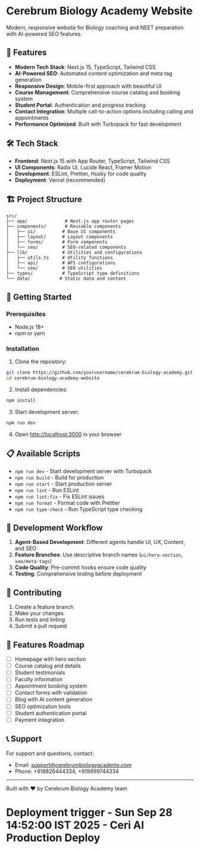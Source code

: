 # Cerebrum Biology Academy Website

Modern, responsive website for Biology coaching and NEET preparation with AI-powered SEO features.

## 🚀 Features

- **Modern Tech Stack**: Next.js 15, TypeScript, Tailwind CSS
- **AI-Powered SEO**: Automated content optimization and meta tag generation
- **Responsive Design**: Mobile-first approach with beautiful UI
- **Course Management**: Comprehensive course catalog and booking system
- **Student Portal**: Authentication and progress tracking
- **Contact Integration**: Multiple call-to-action options including calling and appointments
- **Performance Optimized**: Built with Turbopack for fast development

## 🛠️ Tech Stack

- **Frontend**: Next.js 15 with App Router, TypeScript, Tailwind CSS
- **UI Components**: Radix UI, Lucide React, Framer Motion
- **Development**: ESLint, Prettier, Husky for code quality
- **Deployment**: Vercel (recommended)

## 🏗️ Project Structure

```
src/
├── app/              # Next.js app router pages
├── components/       # Reusable components
│   ├── ui/          # Base UI components
│   ├── layout/      # Layout components
│   ├── forms/       # Form components
│   └── seo/         # SEO-related components
├── lib/             # Utilities and configurations
│   ├── utils.ts     # Utility functions
│   ├── api/         # API configurations
│   └── seo/         # SEO utilities
├── types/           # TypeScript type definitions
└── data/           # Static data and content
```

## 🚀 Getting Started

### Prerequisites

- Node.js 18+
- npm or yarn

### Installation

1. Clone the repository:

```bash
git clone https://github.com/yourusername/cerebrum-biology-academy.git
cd cerebrum-biology-academy-website
```

2. Install dependencies:

```bash
npm install
```

3. Start development server:

```bash
npm run dev
```

4. Open [http://localhost:3000](http://localhost:3000) in your browser

## 📋 Available Scripts

- `npm run dev` - Start development server with Turbopack
- `npm run build` - Build for production
- `npm run start` - Start production server
- `npm run lint` - Run ESLint
- `npm run lint:fix` - Fix ESLint issues
- `npm run format` - Format code with Prettier
- `npm run type-check` - Run TypeScript type checking

## 🎯 Development Workflow

1. **Agent-Based Development**: Different agents handle UI, UX, Content, and SEO
2. **Feature Branches**: Use descriptive branch names (`ui/hero-section`, `seo/meta-tags`)
3. **Code Quality**: Pre-commit hooks ensure code quality
4. **Testing**: Comprehensive testing before deployment

## 🤝 Contributing

1. Create a feature branch
2. Make your changes
3. Run tests and linting
4. Submit a pull request

## 📱 Features Roadmap

- [ ] Homepage with hero section
- [ ] Course catalog and details
- [ ] Student testimonials
- [ ] Faculty information
- [ ] Appointment booking system
- [ ] Contact forms with validation
- [ ] Blog with AI content generation
- [ ] SEO optimization tools
- [ ] Student authentication portal
- [ ] Payment integration

## 📞 Support

For support and questions, contact:

- Email: support@cerebrumbiologyacademy.com
- Phone: +918826444334, +919999744334

---

Built with ❤️ by Cerebrum Biology Academy team

# Deployment trigger - Sun Sep 28 14:52:00 IST 2025 - Ceri AI Production Deploy
